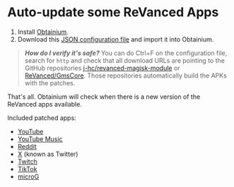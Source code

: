 # Auto-update some ReVanced Apps

1. Install [Obtainium](https://github.com/ImranR98/Obtainium/?tab=readme-ov-file#installation).
2. Download this [JSON configuration file](https://pastebin.com/raw/ZKjcdc0m) and import it into Obtainium.

> **_How do I verify it's safe?_** You can do Ctrl+F on the configuration file, search for `http` and check that all download URLs are pointing to the GitHub repositories [j-hc/revanced-magisk-module](https://github.com/j-hc/revanced-magisk-module) or [ReVanced/GmsCore](https://github.com/ReVanced/GmsCore). Those repositories automatically build the APKs with the patches.

That's all. Obtainium will check when there is a new version of the ReVanced apps available.

Included patched apps:

- [YouTube](https://revanced.app/patches?pkg=com.google.android.youtube)
- [YouTube Music](https://revanced.app/patches?pkg=com.google.android.apps.youtube.music)
- [Reddit](https://revanced.app/patches?pkg=com.reddit.frontpage)
- [X](https://revanced.app/patches?pkg=com.twitter.android) (known as Twitter)
- [Twitch](https://revanced.app/patches?pkg=tv.twitch.android.app)
- [TikTok](https://revanced.app/patches?pkg=com.zhiliaoapp.musically)
- [microG](https://github.com/ReVanced/GmsCore)
